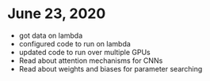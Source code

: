 # June 23, 2020
* got data on lambda
* configured code to run on lambda
* updated code to run over multiple GPUs 
* Read about attention mechanisms for CNNs
* Read about weights and biases for parameter searching
